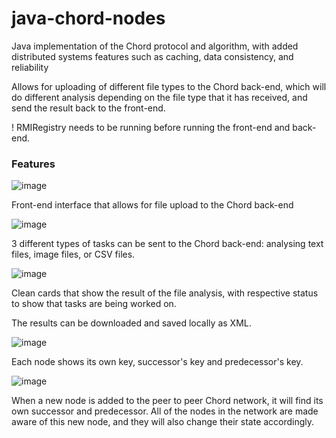 # java-chord-nodes
Java implementation of the Chord protocol and algorithm, with added distributed systems features such as caching, data consistency, and reliability

Allows for uploading of different file types to the Chord back-end, which will do different analysis depending on the file type that it has received, and send the result back to the front-end.

! RMIRegistry needs to be running before running the front-end and back-end.

### Features

![image](https://github.com/user-attachments/assets/4d975018-2930-466c-a4a5-c52e0fd3e7c5)

Front-end interface that allows for file upload to the Chord back-end

![image](https://github.com/user-attachments/assets/957ba01f-93ef-4d08-b8e1-fd177f95952d)

3 different types of tasks can be sent to the Chord back-end: analysing text files, image files, or CSV files.

![image](https://github.com/user-attachments/assets/7c1ea88e-3938-47b5-b266-193fff840025)

Clean cards that show the result of the file analysis, with respective status to show that tasks are being worked on.

The results can be downloaded and saved locally as XML.

![image](https://github.com/user-attachments/assets/f77dfc4a-1112-41a5-9ccc-f2fec2baac9c)

Each node shows its own key, successor's key and predecessor's key.

![image](https://github.com/user-attachments/assets/2fd4d837-e639-478f-8497-18288b26fb24)

When a new node is added to the peer to peer Chord network, it will find its own successor and predecessor. All of the nodes in the network are made aware of this new node, and they will also change their state accordingly.



